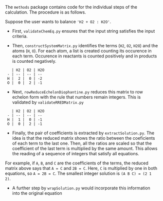 The `methods` package contains code for the individual steps of the calculation. The procedure is as follows. 

Suppose the user wants to balance `'H2 + O2 : H2O'`.

- First, `validateChemEq.py` ensures that the input string satisfies the input criteria.

- Then, `constructSystemMatrix.py` identifies the terms (`H2`, `O2`, `H2O`) and the atoms (`H`, `O`). For each atom, a list is created counting its occurence in each term. Occurence in reactants is counted positively and in products is counted negatively. 

```
   | H2 | O2 | H2O
 - | -- | -- | -- 
 H |  2 |  0 | -2
 O |  0 |  2 | -1

```


- Next, `rowReduceEchelonDiophantine.py` reduces this matrix to row echelon form with the rule that numbers remain integers. This is validated by `validateRREDMatrix.py`


```
   | H2 | O2 | H2O
 - | -- | -- | -- 
 H |  1 |  0 | -1
 O |  0 |  2 | -1

```

- Finally, the pair of coefficients is extracted by `extractSolution.py`. The idea is that the reduced matrix shows the ratio between the coeficients of each term to the last one. Then, all the ratios are scaled so that the coefficient of the last term is multiplied by the same amount. This allows the reading of a sequence of integers that satisfy all equations. 

For example, if `A`, `B`, and `C` are the coefficients of the terms, the reduced matrix above says that `A = C` and `2B = C`. Here, `C` is multiplied by one in both equations, so `A = 2B = C`. The smallest integer solution is `(A B C) = (2 1 2)`.

- A further step by `wrapSolution.py` would incorporate this information into the original equation
